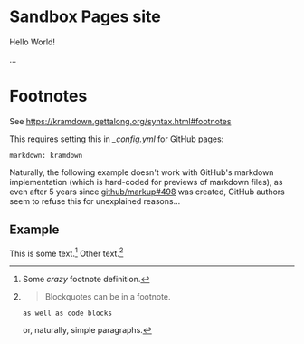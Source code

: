 # Sandbox Pages site

Hello World!

...

# Footnotes

See https://kramdown.gettalong.org/syntax.html#footnotes

This requires setting this in _\_config.yml_ for GitHub pages:

    markdown: kramdown

Naturally, the following example doesn't work with GitHub's markdown implementation (which is hard-coded for previews of markdown files), as even after 5 years since [github/markup#498](https://github.com/github/markup/issues/498) was created, GitHub authors seem to refuse this for unexplained reasons...

## Example

This is some text.[^1] Other text.[^footnote]

[^1]: Some *crazy* footnote definition.

[^footnote]:
    > Blockquotes can be in a footnote.

        as well as code blocks

    or, naturally, simple paragraphs.
